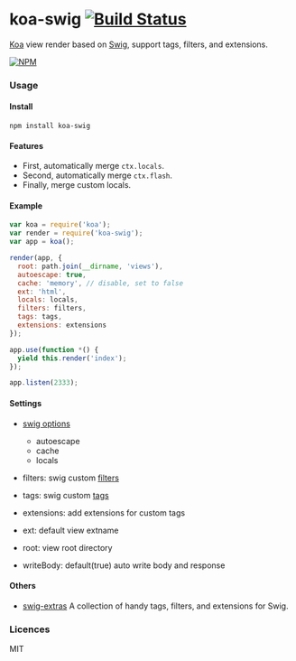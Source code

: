 # koa-swig [![Build Status](https://travis-ci.org/fundon/koa-swig.svg)](https://travis-ci.org/fundon/koa-swig)

[Koa][] view render based on [Swig][], support tags, filters, and extensions.

  [![NPM](https://nodei.co/npm/koa-swig.png?downloads=true)](https://nodei.co/npm/koa-swig/)

### Usage

#### Install

```
npm install koa-swig
```

#### Features

* First, automatically merge `ctx.locals`.
* Second, automatically merge `ctx.flash`.
* Finally, merge custom locals.

#### Example

```js
var koa = require('koa');
var render = require('koa-swig');
var app = koa();

render(app, {
  root: path.join(__dirname, 'views'),
  autoescape: true,
  cache: 'memory', // disable, set to false
  ext: 'html',
  locals: locals,
  filters: filters,
  tags: tags,
  extensions: extensions
});

app.use(function *() {
  yield this.render('index');
});

app.listen(2333);
```

#### Settings

* [swig options](http://paularmstrong.github.io/swig/docs/api/#SwigOpts)
  - autoescape
  - cache
  - locals

* filters: swig custom [filters](http://paularmstrong.github.io/swig/docs/extending/#filters)

* tags: swig custom [tags](http://paularmstrong.github.io/swig/docs/extending/#tags)

* extensions: add extensions for custom tags

* ext: default view extname

* root: view root directory

* writeBody: default(true) auto write body and response


#### Others

* [swig-extras](https://github.com/paularmstrong/swig-extras) A collection of handy tags, filters, and extensions for Swig.

### Licences

MIT

[koa]: http://koajs.com
[swig]: http://paularmstrong.github.io/swig/

